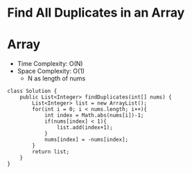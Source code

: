 # Find All Duplicates in an Array

# Array

- Time Complexity: O(N)
- Space Complexity: O(1)
  - N as length of nums

```
class Solution {
    public List<Integer> findDuplicates(int[] nums) {
        List<Integer> list = new ArrayList();
        for(int i = 0; i < nums.length; i++){
            int index = Math.abs(nums[i])-1;
            if(nums[index] < 1){
                list.add(index+1);
            }
            nums[index] = -nums[index];
        }
        return list;
    }
}
```
